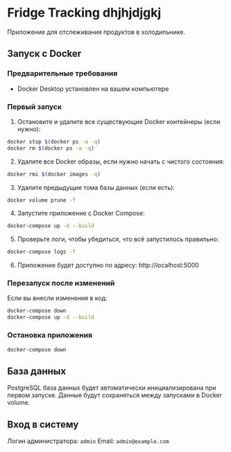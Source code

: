 # Fridge Tracking dhjhjdjgkj

Приложение для отслеживания продуктов в холодильнике.

## Запуск с Docker

### Предварительные требования
- Docker Desktop установлен на вашем компьютере

### Первый запуск

1. Остановите и удалите все существующие Docker контейнеры (если нужно):
```bash
docker stop $(docker ps -a -q)
docker rm $(docker ps -a -q)
```

2. Удалите все Docker образы, если нужно начать с чистого состояния:
```bash
docker rmi $(docker images -q)
```

3. Удалите предыдущие тома базы данных (если есть):
```bash
docker volume prune -f
```

4. Запустите приложение с Docker Compose:
```bash
docker-compose up -d --build
```

5. Проверьте логи, чтобы убедиться, что всё запустилось правильно:
```bash
docker-compose logs -f
```

6. Приложение будет доступно по адресу: http://localhost:5000

### Перезапуск после изменений

Если вы внесли изменения в код:
```bash
docker-compose down
docker-compose up -d --build
```

### Остановка приложения

```bash
docker-compose down
```

## База данных

PostgreSQL база данных будет автоматически инициализирована при первом запуске. Данные будут сохраняться между запусками в Docker volume.

## Вход в систему

Логин администратора: `admin`
Email: `admin@example.com` 
